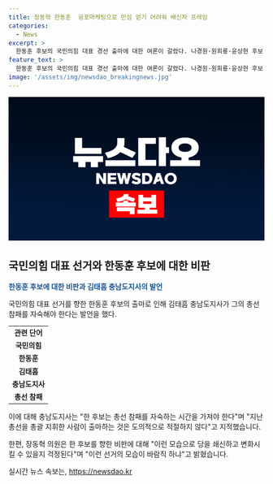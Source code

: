 ```yaml
---
title: 장동혁 한동훈  공포마케팅으로 민심 얻기 어려워 배신자 프레임
categories:
  - News
excerpt: >
  한동훈 후보의 국민의힘 대표 경선 출마에 대한 여론이 갈렸다. 나경원·원희룡·윤상현 후보 등의 비판 속에서, 장동혁 후보는 당의 쇄신이 걱정된다며 우려를 표명하고, 김태흠 충남도지사는 한 후보는 총선 참패를 자숙해야 한다고 지적했다. 한동훈 후보의 출마에 대한 내부적 의견차와 지역 의원들의 지지 등이 화제가 되고 있다.
feature_text: >
  한동훈 후보의 국민의힘 대표 경선 출마에 대한 여론이 갈렸다. 나경원·원희룡·윤상현 후보 등의 비판 속에서, 장동혁 후보는 당의 쇄신이 걱정된다며 우려를 표명하고, 김태흠 충남도지사는 한 후보는 총선 참패를 자숙해야 한다고 지적했다. 한동훈 후보의 출마에 대한 내부적 의견차와 지역 의원들의 지지 등이 화제가 되고 있다.
image: '/assets/img/newsdao_breakingnews.jpg'
---
```


<p><img src="/assets/img/newsdao_breakingnews.jpg" alt="implanttips 속보" /></p>

<h2 data-ke-size="size26">국민의힘 대표 선거와 한동훈 후보에 대한 비판</h2>

<p data-ke-size="size16"><b><span style="color: #1a5490;">한동훈 후보에 대한 비판과 김태흠 충남도지사의 발언</span></b></p>

<p>국민의힘 대표 선거를 향한 한동훈 후보의 출마로 인해 김태흠 충남도지사가 그의 총선 참패를 자숙해야 한다는 발언을 했다.</p>

<table>
  <tr>
    <td style="text-align: center; height: 17px;"><b>관련 단어</b></td>
  </tr>
  <tr>
    <td style="text-align: center; height: 17px;"><b>국민의힘</b></td>
  </tr>
  <tr>
    <td style="text-align: center; height: 17px;"><b>한동훈</b></td>
  </tr>
  <tr>
    <td style="text-align: center; height: 17px;"><b>김태흠</b></td>
  </tr>
  <tr>
    <td style="text-align: center; height: 17px;"><b>충남도지사</b></td>
  </tr>
  <tr>
    <td style="text-align: center; height: 17px;"><b>총선 참패</b></td>
  </tr>
</table>

<p>이에 대해 충남도지사는 "한 후보는 총선 참패를 자숙하는 시간을 가져야 한다"며 "지난 총선을 총괄 지휘한 사람이 출마하는 것은 도의적으로 적절하지 않다"고 지적했습니다.</p>

<p>한편, 장동혁 의원은 한 후보를 향한 비판에 대해 "이런 모습으로 당을 쇄신하고 변화시킬 수 있을지 걱정된다"며 "이런 선거의 모습이 바람직 하냐"고 밝혔습니다.</p>
실시간 뉴스 속보는, <a href="https://newsdao.kr" rel="dofollow">https://newsdao.kr</a>


